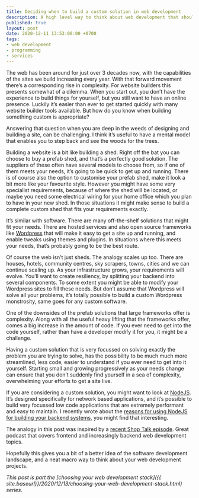 ```yaml
---
title: Deciding when to build a custom solution in web development
description: A high level way to think about web development that should make it easier to decide when to build and when to buy
published: true
layout: post
date: 2020-12-11 13:53:00:00 +0700
tags:
- web development
- programming
- services
---
```

The web has been around for just over 3 decades now, with the capabilities of the sites we build increasing every year. With that forward movement there’s a corresponding rise in complexity. For website builders this presents somewhat of a dilemma. When you start out, you don’t have the experience to build things for yourself, but you still want to have an online presence. Luckily it’s easier than ever to get started quickly with many website builder tools available. But how do you know when building something custom is appropriate?

Answering that question when you are deep in the weeds of designing and building a site, can be challenging. I think it’s useful to have a mental model that enables you to step back and see the woods for the trees.

Building a website is a bit like building a shed. Right off the bat you can choose to buy a prefab shed, and that’s a perfectly good solution. The suppliers of these often have several models to choose from, so if one of them meets your needs, it’s going to be quick to get up and running. There is of course also the option to customise your prefab shed, make it look a bit more like your favourite style. However you might have some very specialist requirements, because of where the shed will be located, or maybe you need some electrical wiring for your home office which you plan to have in your new shed. In those situations it might make sense to build a complete custom shed that fits your requirements exactly.

It’s similar with software. There are many off-the-shelf solutions that might fit your needs. There are hosted services and also open source frameworks like [Wordpress](https://wordpress.com) that will make it easy to get a site up and running, and enable tweaks using themes and plugins. In situations where this meets your needs, that’s probably going to be the best route.

Of course the web isn’t just sheds. The analogy scales up too. There are houses, hotels, community centres, sky scrapers, towns, cities and we can continue scaling up. As your infrastructure grows, your requirements will evolve. You’ll want to create resiliency, by splitting your backend into several components. To some extent you might be able to modify your Wordpress sites to fill these needs. But don’t assume that Wordpress will solve all your problems, it’s totally possible to build a custom Wordpress monstrosity, same goes for any custom software.

One of the downsides of the prefab solutions that large frameworks offer is complexity. Along with all the useful heavy lifting that the frameworks offer, comes a big increase in the amount of code. If you ever need to get into the code yourself, rather than have a developer modify it for you, it might be a challenge.

Having a custom solution that is very focussed on solving exactly the problem you are trying to solve, has the possibility to be much much more streamlined, less code, easier to understand if you ever need to get into it yourself. Starting small and growing progressively as your needs change can ensure that you don’t suddenly find yourself in a sea of complexity, overwhelming your efforts to get a site live.

If you are considering a custom solution, you might want to look at [NodeJS](https://nodejs.org/en). It’s designed specifically for network based applications, and it’s possible to build very focussed low code applications that are extremely performant and easy to maintain. I recently wrote about the [reasons for using NodeJS for building your backend systems](https://blog.markjgsmith.com/2020/12/04/reasons-to-use-nodejs-for-developing-your-backend-systems.html), you might find that interesting.

The analogy in this post was inspired by a [recent Shop Talk episode](https://shoptalkshow.com/442). Great podcast that covers frontend and increasingly backend web development topics.

Hopefully this gives you a bit of a better idea of the software development landscape, and a neat macro way to think about your web development projects.

*This post is part the [choosing your web development stack]({{ site.baseurl}}/2020/12/13/choosing-your-web-development-stack.html) series.*
